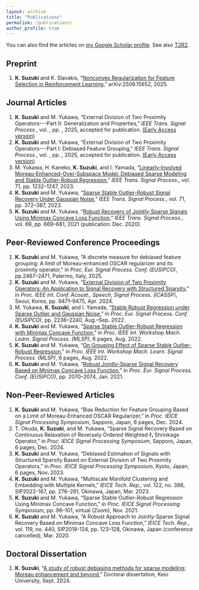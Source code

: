 ```yaml
---
layout: archive
title: "Publications"
permalink: /publications/
author_profile: true
---
```


<!-- {% if author.googlescholar %}
  You can also find my articles on <u><a href="{{author.googlescholar}}">my Google Scholar profile</a>.</u>
{% endif %} -->

<!-- {% include base_path %}

{% for post in site.publications reversed %}
  {% include archive-single.html %}
{% endfor %} -->

You can also find the articles on [my Google Scholar profile](https://scholar.google.com/citations?user=ziuCr6QAAAAJ&hl=en&oi=ao).
See also [T2R2](https://t2r2.star.titech.ac.jp/cgi-bin/researcherinfo.cgi?q_researcher_content_number=d04be36427861fe1fd3ad95415b5063b).


## Preprint
1. <b>K. Suzuki</b> and K. Slavakis, “[Nonconvex Regularization for Feature Selection in Reinforcement Learning](https://arxiv.org/abs/2509.15652),” arXiv:2509.15652, 2025.

## Journal Articles
1. <b>K. Suzuki</b> and M. Yukawa, “External Division of Two Proximity Operators---Part II: Generalization and Properties,” *IEEE Trans. Signal Process.*, vol. , pp. , 2025, accepted for publication. [(Early Access version)](https://ieeexplore.ieee.org/document/11203253)
2. <b>K. Suzuki</b> and M. Yukawa, “External Division of Two Proximity Operators---Part I: Debiased Feature Grouping,” *IEEE Trans. Signal Process.*, vol. , pp. , 2025, accepted for publication. [(Early Access version)](https://ieeexplore.ieee.org/document/11203249)
3. M. Yukawa, H. Kaneko, <b>K. Suzuki</b>, and I. Yamada, “[Linearly-Involved Moreau-Enhanced-Over-Subspace Model: Debiased Sparse Modeling and Stable Outlier-Robust Regression](https://ieeexplore.ieee.org/document/10089559),” *IEEE Trans. Signal Process.*, vol. 71, pp. 1232–1247, 2023.
4. <b>K. Suzuki</b> and M. Yukawa, “[Sparse Stable Outlier-Robust Signal Recovery Under Gaussian Noise](https://ieeexplore.ieee.org/document/10041941),” *IEEE Trans. Signal Process.*, vol. 71, pp. 372–387, 2023.
5. <b>K. Suzuki</b> and M. Yukawa, “[Robust Recovery of Jointly-Sparse Signals Using Minimax Concave Loss Function](https://ieeexplore.ieee.org/document/9296314),” *IEEE Trans. Signal Process.*, vol. 69, pp. 669–681, 2021 (publication: Dec. 2020).

## Peer-Reviewed Conference Proceedings
1. <b>K. Suzuki</b> and M. Yukawa, “A discrete measure for debiased feature grouping: A limit of Moreau-enhanced OSCAR regularizer and its proximity operator,” in *Proc. Eur. Signal Process. Conf. (EUSIPCO)*, pp.2467–2471, Palermo, Italy, 2025.
2. <b>K. Suzuki</b> and M. Yukawa, “[External Division of Two Proximity Operators: An Application to Signal Recovery with Structured Sparsity](https://ieeexplore.ieee.org/document/10446368),” in *Proc. IEEE Int. Conf. Acoust., Speech, Signal Process. (ICASSP)*, Seoul, Korea, pp. 9471–9475, Apr. 2024.
3. M. Yukawa, <b>K. Suzuki</b>, and I. Yamada, “[Stable Robust Regression under Sparse Outlier and Gaussian Noise](https://ieeexplore.ieee.org/document/9909755),” in *Proc. Eur. Signal Process. Conf. (EUSIPCO)*, pp. 2236–2240, Aug.–Sep. 2022.
4. <b>K. Suzuki</b> and M. Yukawa, “[Sparse Stable Outlier-Robust Regression with Minimax Concave Function](https://ieeexplore.ieee.org/abstract/document/9943378),” in *Proc. IEEE Int. Workshop Mach. Learn. Signal Process. (MLSP)*, 6 pages, Aug. 2022.
5. <b>K. Suzuki</b> and M. Yukawa, “[On Grouping Effect of Sparse Stable Outlier-Robust Regression](https://ieeexplore.ieee.org/abstract/document/9943515),” in *Proc. IEEE Int. Workshop Mach. Learn. Signal Process. (MLSP)*, 6 pages, Aug. 2022.
6. <b>K. Suzuki</b> and M. Yukawa, “[Robust Jointly-Sparse Signal Recovery Based on Minimax Concave Loss Function](https://ieeexplore.ieee.org/document/9287635),” in *Proc. Eur. Signal Process. Conf. (EUSIPCO)*, pp. 2070–2074, Jan. 2021.

## Non-Peer-Reviewed Articles
1. <b>K. Suzuki</b> and M. Yukawa, “Bias Reduction for Feature Grouping Based on a Limit of Moreau-Enhanced OSCAR Regularizer,” in *Proc. IEICE Signal Processing Symposium*, Sapporo, Japan, 6 pages, Dec. 2024.
2. T. Okuda, <b>K. Suzuki</b>, and M. Yukawa, “Sparse Signal Recovery Based on Continuous Relaxation of Reversely Ordered Weighted ℓ₁ Shrinkage Operator,” in *Proc. IEICE Signal Processing Symposium*, Sapporo, Japan, 6 pages, Dec. 2024.
3. <b>K. Suzuki</b> and M. Yukawa, “Debiased Estimation of Signals with Structured Sparsity Based on External Division of Two Proximity Operators,” in *Proc. IEICE Signal Processing Symposium*, Kyoto, Japan, 6 pages, Nov. 2023.
4. <b>K. Suzuki</b> and M. Yukawa, “Multiscale Manifold Clustering and Embedding with Multiple Kernels,” *IEICE Tech. Rep.*, vol. 122, no. 388, SIP2022-167, pp. 276–281, Okinawa, Japan, Mar. 2023.
5. <b>K. Suzuki</b> and M. Yukawa, “Sparse Stable Outlier-Robust Regression Using Minimax Concave Function,” in *Proc. IEICE Signal Processing Symposium*, pp. 96–101, virtual (Zoom), Nov. 2021.
6. <b>K. Suzuki</b> and M. Yukawa, “A Robust Approach to Jointly-Sparse Signal Recovery Based on Minimax Concave Loss Function,” *IEICE Tech. Rep.*, vol. 119, no. 440, SIP2019-124, pp. 123–128, Okinawa, Japan (conference cancelled), Mar. 2020.

## Doctoral Dissertation
1. <b>K. Suzuki</b>, “[A study of robust debiasing methods for sparse modeling: Moreau enhancement and beyond](https://koara.lib.keio.ac.jp/xoonips/modules/xoonips/detail.php?koara_id=KO50002002-20246283-0003&ml_lang=en),” Doctoral dissertation, Keio University, Sept. 2024.


<!-- ## Preprint
1. [Nonconvex Regularization for Feature Selection in Reinforcement Learning](https://arxiv.org/abs/2509.15652) <br>
    <span style="font-size:75%"><b>Kyohei Suzuki</b> and Konstantinos Slavakis</span> <br>
    <span style="font-size:75%">arXiv:2509.15652</span> <br>

## Journal Articles

1. [Linearly-Involved Moreau-Enhanced-Over-Subspace Model: Debiased Sparse Modeling and Stable Outlier-Robust Regression](https://ieeexplore.ieee.org/document/10089559) <br>
    <span style="font-size:75%">Masahiro Yukawa, Hiroyuki Kaneko, <b>Kyohei Suzuki</b>, and Isao Yamada</span> <br>
    <span style="font-size:75%">IEEE Trans. Signal Processing, vol. 71, pp. 1232--1247, 2023</span> <br>

1. [Sparse Stable Outlier-Robust Signal Recovery Under Gaussian Noise](https://ieeexplore.ieee.org/document/10041941) <br>
    <span style="font-size:75%"><b>Kyohei Suzuki</b> and Masahiro Yukawa</span> <br>
    <span style="font-size:75%">IEEE Trans. Signal Processing, vol. 71, pp. 372--387, 2023</span> <br>

1. [Robust Recovery of Jointly-Sparse Signals Using Minimax Concave Loss Function](https://ieeexplore.ieee.org/document/9296314) <br>
  <span style="font-size:75%"><b>Kyohei Suzuki</b> and Masahiro Yukawa</span> <br>
  <span style="font-size:75%">IEEE Trans. Signal Processing, vol. 69, pp. 669--681, 2021 (Publication: December 2020)</span> <br>

## Peer-Reviewed Conference Proceedings
1. A discrete measure for debiased feature grouping: A limit of Moreau-enhanced OSCAR regularizer and its proximity operator <br>
  <span style="font-size:75%"><b>Kyohei Suzuki</b> and Masahiro Yukawa</span> <br>
  <span style="font-size:75%">in Proc. European Signal Processing Conference (EUSIPCO), 2025, to appear.</span> <br>

1. [External Division of Two Proximity Operators: An Application to Signal Recovery with Structured Sparsity](https://ieeexplore.ieee.org/document/10446368) <br>
  <span style="font-size:75%"><b>Kyohei Suzuki</b> and Masahiro Yukawa</span> <br>
  <span style="font-size:75%">in Proc. IEEE International Conference on Acoustics, Speech, and Signal Processing (ICASSP), Seoul, Korea, pp. 9471-9475, April 2024</span> <br>

1. [Stable Robust Regression under Sparse Outlier and Gaussian Noise](https://ieeexplore.ieee.org/document/9909755) <br>
  <span style="font-size:75%">Masahiro Yukawa, <b>Kyohei Suzuki</b>, Isao Yamada </span> <br>
  <span style="font-size:75%">in Proc. European Signal Processing Conference (EUSIPCO), pp. 2236--2240, August--September 2022</span> <br>

1. [Sparse Stable Outlier-Robust Regression with Minimax Concave Function](https://ieeexplore.ieee.org/abstract/document/9943378) <br>
  <span style="font-size:75%"><b>Kyohei Suzuki</b> and Masahiro Yukawa</span> <br>
  <span style="font-size:75%">in Proc. IEEE International Workshop on Machine Learning for Signal Processing (MLSP), 6 pages, August 2022</span> <br>

1. [On Grouping Effect of Sparse Stable Outlier-Robust Regression](https://ieeexplore.ieee.org/abstract/document/9943515) <br>
  <span style="font-size:75%"><b>Kyohei Suzuki</b> and Masahiro Yukawa</span> <br>
  <span style="font-size:75%">in Proc. IEEE International Workshop on Machine Learning for Signal Processing (MLSP), 6 pages, August 2022</span> <br>


1. [Robust Jointly-Sparse Signal Recovery Based on Minimax Concave Loss Function](https://ieeexplore.ieee.org/document/9287635) <br>
  <span style="font-size:75%"><b>Kyohei Suzuki</b> and Masahiro Yukawa</span> <br>
  <span style="font-size:75%">in Proc. European Signal Processing Conference (EUSIPCO), pp. 2070--2074, January 2021</span> <br>

## Non-Peer-Reviewed Articles
1. Bias Reduction for Feature Grouping Based on a Limit of Moreau-Enhanced OSCAR Regularizer <br>
  <span style="font-size:75%"><b>Kyohei Suzuki</b> and Masahiro Yukawa</span> <br>
  <span style="font-size:75%">in Proc. IEICE Signal Processing Symposium, 6 pages, Sapporo, Japan, Dec. 2024</span> <br>
1. Sparse Signal Recovery Based on Continuous Relaxation of Reversely Ordered Weighted \ell_1 Shrinkage Operator  <br>
  <span style="font-size:75%">Taiki Okuda, <b>Kyohei Suzuki</b> and Masahiro Yukawa</span> <br>
  <span style="font-size:75%">in Proc. IEICE Signal Processing Symposium, 6 pages, Sapporo, Japan, Dec. 2024</span> <br>
1. Debiased Estimation of Signals with Structured Sparsity Based on External Division of Two Proximity Operators <br>
  <span style="font-size:75%"><b>Kyohei Suzuki</b> and Masahiro Yukawa</span> <br>
  <span style="font-size:75%">in Proc. IEICE Signal Processing Symposium, 6 pages, Kyoto, Japan, Nov. 2023</span> <br>
1. Multiscale Manifold Clustering and Embedding with Multiple Kernels <br>
  <span style="font-size:75%"><b>Kyohei Suzuki</b> and Masahiro Yukawa</span> <br>
  <span style="font-size:75%">in Proc. Technical Report of IEICE, vol. 122, no. 388, SIP2022-167, pp. 276--281, Okinawa, Japan, Mar. 2023</span> <br>
1. Sparse Stable Outlier-Robust Regression Using Minimax Concave Function <br>
  <span style="font-size:75%"><b>Kyohei Suzuki</b> and Masahiro Yukawa</span> <br>
  <span style="font-size:75%">in Proc. IEICE Signal Processing Symposium, pp. 96--101, Zoom (fully virtual), Nov. 2021</span> <br>
1. A Robust Approach to Jointly-Sparse Signal Recovery Based on Minimax Concave Loss Function <br>
  <span style="font-size:75%"><b>Kyohei Suzuki</b> and Masahiro Yukawa</span> <br>
  <span style="font-size:75%">in Proc. Technical Report of IEICE, vol. 119, no. 440, SIP2019-124, pp. 123--128, Okinawa, Japan (Conference cancelled), Mar. 2020</span> <br>


## Doctoral Dissertation
[A study of robust debiasing methods for sparse modeling: Moreau enhancement and beyond](https://koara.lib.keio.ac.jp/xoonips/modules/xoonips/detail.php?koara_id=KO50002002-20246283-0003&ml_lang=en) <br>
<span style="font-size:75%"><b>Kyohei Suzuki</b></span> <br>
<span style="font-size:75%">Keio University, Sept. 2024</span> <br> -->
